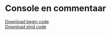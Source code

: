 # Console en commentaar

[Download begin code](../../../home/sources/l1-start.zip)
<br>
[Download eind code](../../../home/sources/l1-start.zip)
